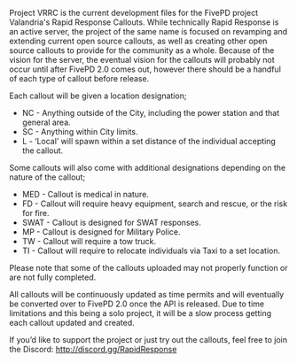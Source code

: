 Project VRRC is the current development files for the FivePD project Valandria's Rapid Response Callouts.  While technically Rapid Response is an active server, the project of the same name is focused on revamping and extending current open source callouts, as well as creating other open source callouts to provide for the community as a whole.  Because of the vision for the server, the eventual vision for the callouts will probably not occur until after FivePD 2.0 comes out, however there should be a handful of each type of callout before release.

Each callout will be given a location designation;
- NC - Anything outside of the City, including the power station and that general area.
- SC - Anything within City limits.
- L - ‘Local’ will spawn within a set distance of the individual accepting the callout.

Some callouts will also come with additional designations depending on the nature of the callout;
- MED - Callout is medical in nature.
- FD - Callout will require heavy equipment, search and rescue, or the risk for fire.
- SWAT - Callout is designed for SWAT responses.
- MP - Callout is designed for Military Police.
- TW - Callout will require a tow truck.
- TI - Callout will require to relocate individuals via Taxi to a set location.

Please note that some of the callouts uploaded may not properly function or are not fully completed.

All callouts will be continuously updated as time permits and will eventually be converted over to FivePD 2.0 once the API is released.  Due to time limitations and this being a solo project, it will be a slow process getting each callout updated and created.

If you’d like to support the project or just try out the callouts, feel free to join the Discord: http://discord.gg/RapidResponse

